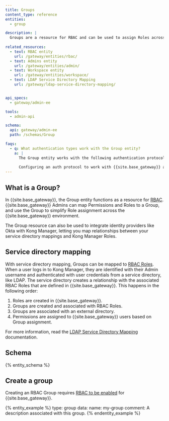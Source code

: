 ```yaml
---
title: Groups
content_type: reference
entities:
  - group

description: |
  Groups are a resource for RBAC and can be used to assign Roles across sets of users.
  
related_resources:
  - text: RBAC entity
    url: /gateway/entities/rbac/
  - text: Admins entity
    url: /gateway/entities/admin/
  - text: Workspace entity
    url: /gateway/entities/workspace/
  - text: LDAP Service Directory Mapping
    url: /gateway/ldap-service-directory-mapping/


api_specs:
  - gateway/admin-ee

tools:
  - admin-api

schema:
  api: gateway/admin-ee
  path: /schemas/Group

faqs:
  - q: What authentication types work with the Group entity?
    a: |
      The Group entity works with the following authentication protocols: [Basic authentication](/plugins/basic-auth/), [LDAP authentication](/plugins/ldap-auth-advanced/), and [OpenID Connect (OIDC)](/plugins/openid-connect/). 
      
      Configuring an auth protocol to work with {{site.base_gateway}} and Kong Manager is done using `kong.conf`. For more information, review our guide on [Configuring LDAP with Kong Manager](/how-to/configure-ldap-with-kong-manager/).
---
```


## What is a Group?


In {{site.base_gateway}}, the Group entity functions as a resource for [RBAC](/gateway/entities/rbac/#role-configuration). 
{{site.base_gateway}} Admins can map Permissions and Roles to a Group, and use the Group to simplify Role assignment across the {{site.base_gateway}} environment. 

The Group resource can also be used to integrate identity providers like Okta with Kong Manager, letting you map relationships between your service directory mappings and Kong Manager Roles.


## Service directory mapping

With service directory mapping, Groups can be mapped to [RBAC Roles](/gateway/entities/rbac/#role-configuration). 
When a user logs in to Kong Manager, they are identified with their Admin username and authenticated with user credentials from a service directory, like LDAP. 
The service directory creates a relationship with the associated RBAC Roles that are defined in {{site.base_gateway}}. 
This happens in the following order: 

1. Roles are created in {{site.base_gateway}}.
2. Groups are created and associated with RBAC Roles.
3. Groups are associated with an external directory.
4. Permissions are assigned to {{site.base_gateway}} users based on Group assignment.

For more information, read the [LDAP Service Directory Mapping](/gateway/ldap-service-directory-mapping/) documentation.

## Schema

{% entity_schema %}

## Create a group

Creating an RBAC Group requires [RBAC to be enabled](/gateway/entities/rbac/#enable-rbac) for {{site.base_gateway}}.

{% entity_example %}
type: group
data:
  name: my-group
  comment: A description associated with this group.
{% endentity_example %}